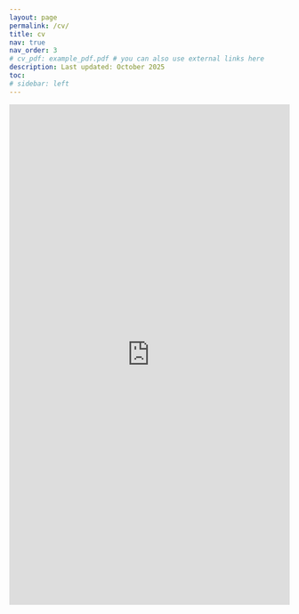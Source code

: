 ```yaml
---
layout: page
permalink: /cv/
title: cv
nav: true
nav_order: 3
# cv_pdf: example_pdf.pdf # you can also use external links here
description: Last updated: October 2025
toc:
# sidebar: left
---
```

<div style="position:relative; padding-top: 0;">
  <iframe
    src="https://drive.google.com/file/d/1P1rW6YWsTl7ED8ppUlfcBgyjcOF2Apga//preview"
    width="100%"
    height="900"
    allow="autoplay"
    style="border:0;">
  </iframe>
</div>
